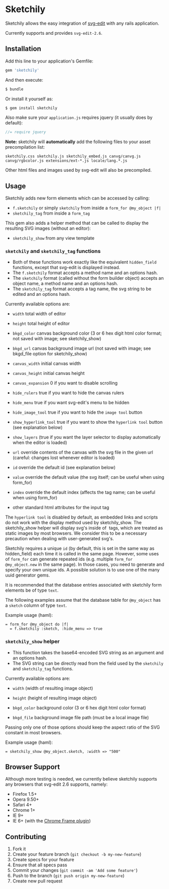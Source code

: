 # Sketchily

Sketchily allows the easy integration of [svg-edit](http://code.google.com/p/svg-edit/) with any rails application.

Currently supports and provides `svg-edit-2.6`.

## Installation

Add this line to your application's Gemfile:

```rb
gem 'sketchily'
```

And then execute:

```sh
$ bundle
```

Or install it yourself as:

```sh
$ gem install sketchily
```

Also make sure your `application.js` requires jquery (it usually does by default):

```js
//= require jquery
```

**Note:** sketchily will **automatically** add the following files to your asset precompilation list:

    sketchily.css sketchily.js sketchily_embed.js canvg/canvg.js canvg/rgbcolor.js extensions/ext-*.js locale/lang.*.js

Other html files and images used by svg-edit will also be precompiled.

## Usage

Sketchily adds new form elements which can be accessed by calling:

- `f.sketchily` or simply `sketchily` from inside a `form_for @my_object |f|`
- `sketchily_tag` from inside a `form_tag`

This gem also adds a helper method that can be called to display the resulting SVG images (without an editor):

- `sketchily_show` from any view template

### `sketchily` and `sketchily_tag` functions

- Both of these functions work exactly like the equivalent `hidden_field` functions, except that svg-edit is displayed instead.
- The `f.sketchily` format accepts a method name and an options hash.
- The `sketchily` format (called without the form builder object) accepts an object name, a method name and an options hash.
- The `sketchily_tag` format accepts a tag name, the svg string to be edited and an options hash.

Currently available options are:

- `width` total width of editor
- `height` total height of editor

- `bkgd_color` canvas background color (3 or 6 hex digit html color format; not saved with image; see sketchily_show)
- `bkgd_url` canvas background image url (not saved with image; see bkgd_file option for sketchily_show)

- `canvas_width` initial canvas width
- `canvas_height` initial canvas height
- `canvas_expansion` 0 if you want to disable scrolling

- `hide_rulers` true if you want to hide the canvas rulers
- `hide_menu` true if you want svg-edit's menu to be hidden
- `hide_image_tool` true if you want to hide the `image tool` button

- `show_hyperlink_tool` true if you want to show the `hyperlink tool` button (see explanation below)

- `show_layers` (true if you want the layer selector to display automatically when the editor is loaded)

- `url` override contents of the canvas with the svg file in the given url (careful: changes lost whenever editor is loaded)

- `id` override the default id (see explanation below)
- `value` override the default value (the svg itself; can be useful when using form_for)
- `index` override the default index (affects the tag name; can be useful when using form_for)

- other standard html attributes for the input tag

The `hyperlink tool` is disabled by default, as embedded links and scripts do not work with the display method used by sketchily_show.
The sketchily_show helper will display svg's inside of <img> tags, which are treated as static images by most browsers.
We consider this to be a necessary precaution when dealing with user-generated svg's.

Sketchily requires a unique `id` (by default, this is set in the same way as hidden_field) each time it is called in the same page.
However, some uses of `form_for` can generate repeated ids (e.g. multiple `form_for @my_object.new` in the same page).
In those cases, you need to generate and specify your own unique ids. A possible solution is to use one of the many uuid generator gems.

It is recommended that the database entries associated with sketchily form elements be of type `text`.

The following examples assume that the database table for `@my_object` has a `sketch` column of type `text`.

Example usage (haml):

```haml
= form_for @my_object do |f|
  = f.sketchily :sketch, :hide_menu => true
```

### `sketchily_show` helper

- This function takes the base64-encoded SVG string as an argument and an options hash.
- The SVG string can be directly read from the field used by the `sketchily` and `sketchily_tag` functions.

Currently available options are:

- `width` (width of resulting image object)
- `height` (height of resulting image object)

- `bkgd_color` background color (3 or 6 hex digit html color format)
- `bkgd_file` background image file path (must be a local image file)

Passing only one of those options should keep the aspect ratio of the SVG constant in most browsers.

Example usage (haml):

```haml
= sketchily_show @my_object.sketch, :width => "500"
```

## Browser Support

Although more testing is needed, we currently believe sketchily supports any browsers that svg-edit 2.6 supports, namely:

- Firefox 1.5+
- Opera 9.50+
- Safari 4+
- Chrome 1+
- IE 9+
- IE 6+ (with the [Chrome Frame plugin](http://www.google.com/chromeframe)) 

## Contributing

1. Fork it
2. Create your feature branch (`git checkout -b my-new-feature`)
3. Create specs for your feature
4. Ensure that all specs pass
5. Commit your changes (`git commit -am 'Add some feature'`)
6. Push to the branch (`git push origin my-new-feature`)
7. Create new pull request
